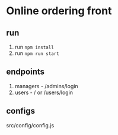 # Online ordering front

## run

1. run `npm install`
2. run `npm run start`

## endpoints

1. managers - /admins/login
2. users - / or /users/login

## configs

src/config/config.js